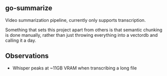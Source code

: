 ## go-summarize
Video summarization pipeline, currently only supports transcription.

Something that sets this project apart from others is that semantic chunking is done manually, rather than just throwing everything into a vectordb and calling it a day.


## Observations
- Whisper peaks at ~11GB VRAM when transcribing a long file
